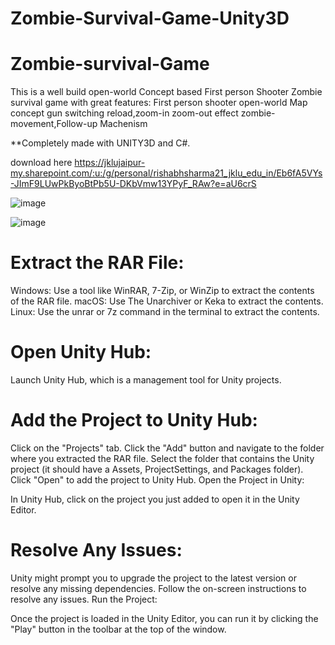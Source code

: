 # Zombie-Survival-Game-Unity3D

# Zombie-survival-Game

This is a well build open-world Concept based First person Shooter Zombie survival game with great features:
First person shooter
open-world Map concept
gun switching
reload,zoom-in zoom-out effect
zombie-movement,Follow-up Machenism

**Completely made with UNITY3D and C#.

download here
https://jklujaipur-my.sharepoint.com/:u:/g/personal/rishabhsharma21_jklu_edu_in/Eb6fA5VYs-JImF9LUwPkByoBtPb5U-DKbVmw13YPyF_RAw?e=aU6crS

![image](https://github.com/Rishabh-Sh1rma/Zombie-survival-Game/assets/130218510/da519866-2c9b-482b-9d53-d56d6d543f64)

![image](https://github.com/Rishabh-Sh1rma/Zombie-survival-Game/assets/130218510/50a43328-9985-4f4c-961f-7e59d5835e48)

# Extract the RAR File:

Windows: Use a tool like WinRAR, 7-Zip, or WinZip to extract the contents of the RAR file.
macOS: Use The Unarchiver or Keka to extract the contents.
Linux: Use the unrar or 7z command in the terminal to extract the contents.

# Open Unity Hub:
Launch Unity Hub, which is a management tool for Unity projects.

# Add the Project to Unity Hub:
Click on the "Projects" tab.
Click the "Add" button and navigate to the folder where you extracted the RAR file.
Select the folder that contains the Unity project (it should have a Assets, ProjectSettings, and Packages folder).
Click "Open" to add the project to Unity Hub.
Open the Project in Unity:

In Unity Hub, click on the project you just added to open it in the Unity Editor.

# Resolve Any Issues:
Unity might prompt you to upgrade the project to the latest version or resolve any missing dependencies.
Follow the on-screen instructions to resolve any issues.
Run the Project:

Once the project is loaded in the Unity Editor, you can run it by clicking the "Play" button in the toolbar at the top of the window.
